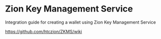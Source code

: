 # Zion Key Management Service

Integration guide for creating a wallet using Zion Key Management Service

https://github.com/htczion/ZKMS/wiki
